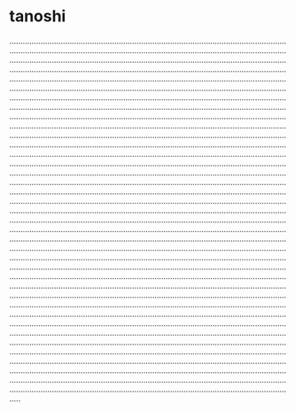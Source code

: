 # tanoshi

.............................................................................................................................................................................................................................................................................................................................................................................................................................................................................................................................................................................................................................................................................................................................................................................................................................................................................................................................................................................................................................................................................................................................................................................................................................................................................................................................................................................................................................................................................................................................................................................................................................................................................................................................................................................................................................................................................................................................................................................................................................................................................................................................................................................................................................................................................................................................................................................................................................................................................................................................................................................................................................................................................................................................................................................................................................................................................................................................................................................................................................................................................................................................................................................................................................................................................................................................................................................................................................................................................................................................................................................................................................................................................................................................................................................................................................................................................................................................................................................................................................................................................................................................................................................................................................................................................................................................................................................................................................................................................................................................................................................................................................................................................................................................................................................................................................................................................................................